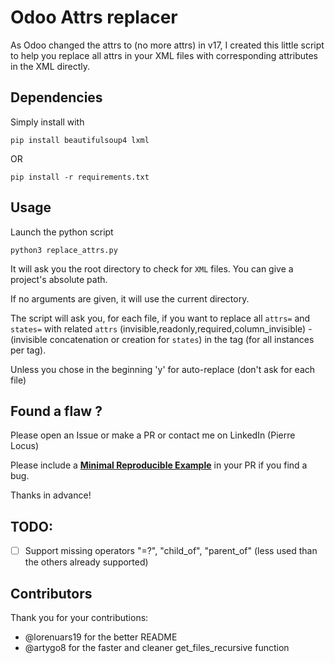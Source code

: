 # Odoo Attrs replacer
As Odoo changed the attrs to (no more attrs) in v17, I created this little script to help you replace all attrs in your XML files with corresponding attributes in the XML directly.

## Dependencies

Simply install with 
```shell
pip install beautifulsoup4 lxml
```
OR
```shell
pip install -r requirements.txt
```
## Usage

Launch the python script
```shell
python3 replace_attrs.py
```

It will ask you the root directory to check for `XML` files. You can give a project's absolute path.

If no arguments are given, it will use the current directory.

The script will ask you, for each file, if you want to replace all `attrs=` and `states=` with related `attrs` (invisible,readonly,required,column_invisible) - (invisible concatenation or creation for `states`) in the tag (for all instances per tag).

Unless you chose in the beginning 'y' for auto-replace (don't ask for each file)

## Found a flaw ?

Please open an Issue or make a PR or contact me on LinkedIn (Pierre Locus)

Please include a **[Minimal Reproducible Example](https://en.wikipedia.org/wiki/Minimal_reproducible_example)** in your PR if you find a bug.

Thanks in advance!

## TODO:
  - [ ] Support missing operators "=?", "child_of", "parent_of" (less used than the others already supported)

## Contributors

Thank you for your contributions:

  -  @lorenuars19 for the better README
  -  @artygo8 for the faster and cleaner get_files_recursive function
